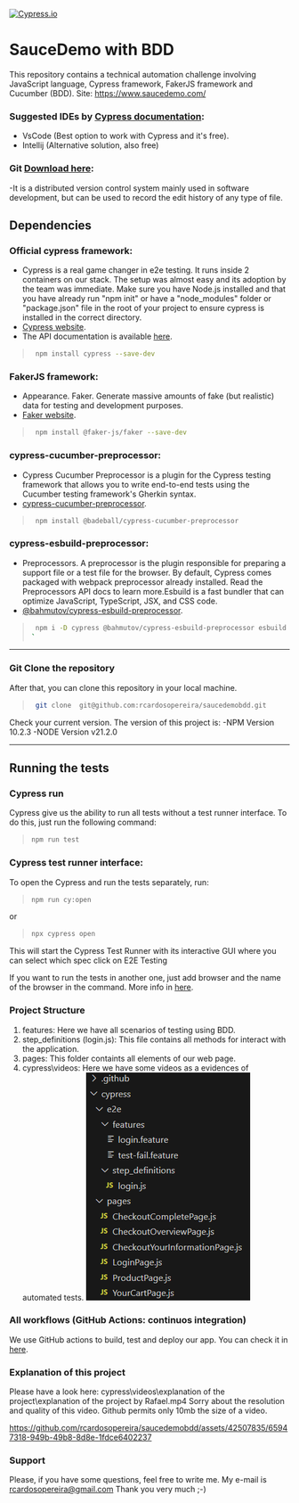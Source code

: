 [![Cypress.io](https://img.shields.io/badge/tested%20with-Cypress-04C38E.svg)](https://www.cypress.io/)

# SauceDemo with BDD
This repository contains a technical automation challenge involving JavaScript language, Cypress framework, FakerJS framework and Cucumber (BDD).
Site: https://www.saucedemo.com/

### Suggested IDEs by [Cypress documentation](https://docs.cypress.io/guides/tooling/IDE-integration.html#Extensions-amp-Plugins):
- VsCode (Best option to work with Cypress and it's free). 
- Intellij (Alternative solution, also free)

### Git [Download here](https://git-scm.com/downloads):
-It is a distributed version control system mainly used in software development, but can be used to record the edit history of any type of file.

## Dependencies
### Official cypress framework:
- Cypress is a real game changer in e2e testing. It runs inside 2 containers on our stack. The setup was almost easy and its adoption by the team was immediate. Make sure you have Node.js installed and that you have already run "npm init" or have a "node_modules" folder or "package.json" file in the root of your project to ensure cypress is installed in the correct directory.
- [Cypress website](https://www.cypress.io/).
- The API documentation is available [here](https://docs.cypress.io/api/api/table-of-contents.html).
> ```bash
>  npm install cypress --save-dev
> ```

### FakerJS framework:
- Appearance. Faker. Generate massive amounts of fake (but realistic) data for testing and development purposes.
- [Faker website](https://fakerjs.dev/guide/).
> ```bash
>  npm install @faker-js/faker --save-dev
> ```

### cypress-cucumber-preprocessor:
- Cypress Cucumber Preprocessor is a plugin for the Cypress testing framework that allows you to write end-to-end tests using the Cucumber testing framework's Gherkin syntax.
- [cypress-cucumber-preprocessor](https://github.com/badeball/cypress-cucumber-preprocessor).
> ```bash
>  npm install @badeball/cypress-cucumber-preprocessor
> ```

### cypress-esbuild-preprocessor:
- Preprocessors. A preprocessor is the plugin responsible for preparing a support file or a test file for the browser. By default, Cypress comes packaged with webpack preprocessor already installed. Read the Preprocessors API docs to learn more.Esbuild is a fast bundler that can optimize JavaScript, TypeScript, JSX, and CSS code.
- [@bahmutov/cypress-esbuild-preprocessor](https://github.com/bahmutov/cypress-esbuild-preprocessor).
> ```bash
>  npm i -D cypress @bahmutov/cypress-esbuild-preprocessor esbuild
> `

---

### Git Clone the repository
After that, you can clone this repository in your local machine.
> ```bash
>  git clone  git@github.com:rcardosopereira/saucedemobdd.git
> ```

Check your current version. The version of this project is:
-NPM Version 10.2.3
-NODE Version v21.2.0

---

## Running the tests
### Cypress run
Cypress give us the ability to run all tests without a test runner interface.
To do this, just run the following command:
> ```bash
> npm run test
> ```

### Cypress test runner interface:
To open the Cypress and run the tests separately, run:
> ```bash
> npm run cy:open 
> ```

or

> ```bash
> npx cypress open
> ```

This will start the Cypress Test Runner with its interactive GUI where you can select which spec
click on E2E Testing

If you want to run the tests in another one, just add browser and the name of the browser in the command. More info in [here](https://docs.cypress.io/guides/guides/launching-browsers#Browsers).

### Project Structure
1. features: Here we have all scenarios of testing using BDD.
2. step_definitions (login.js): This file contains all methods for interact with the application.
3. pages:  This folder containts all elements of our web page.
4. cypress\videos: Here we have some videos as a evidences of automated tests.
![alt text](image.png)

### All workflows (GitHub Actions: continuos integration)
We use GitHub actions to build, test and deploy our app. You can check it in [here](https://github.com/rcardosopereira/saucedemobdd/actions).         

### Explanation of this project
Please have a look here: cypress\videos\explanation of the project\explanation of the project by Rafael.mp4
Sorry about the resolution and quality of this video. Github permits only 10mb the size of a video.

https://github.com/rcardosopereira/saucedemobdd/assets/42507835/65947318-949b-49b8-8d8e-1fdce6402237







### Support
Please, if you have some questions, feel free to write me. My e-mail is rcardosopereira@gmail.com
Thank you very much ;-)
